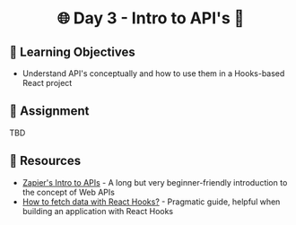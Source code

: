 <h1 align="center">
  🌐 Day 3 - Intro to API's 🤝
</h1>

## 🎯 Learning Objectives

- Understand API's conceptually and how to use them in a Hooks-based React project

## 📔 Assignment

TBD

## 🔗 Resources

- [Zapier's Intro to APIs](https://zapier.com/learn/apis/) - A long but very beginner-friendly introduction to the concept of Web APIs
- [How to fetch data with React Hooks?](https://www.robinwieruch.de/react-hooks-fetch-data) - Pragmatic guide, helpful when building an application with React Hooks
